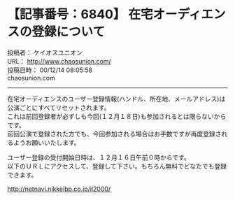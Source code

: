 # 【記事番号：6840】 在宅オーディエンスの登録について

投稿者： ケイオスユニオン  
URL： http://www.chaosunion.com/  
投稿日時： 00/12/14 08:05:58  
chaosunion.com

---

在宅オーディエンスのユーザー登録情報(ハンドル、所在地、メールアドレス)は  
公演ごとにすべてリセットされます。  
これは前回登録者が必ずしも今回(１２月１８日)も参加されるとは限らないからです。  
前回公演で登録された方でも、今回参加される場合はお手数ですが再度登録されるようお願いいたします。  
  
ユーザー登録の受付開始日時は、１２月１６日午前０時からです。  
以下のＵＲＬにアクセスして、登録して下さい。もちろん無料でどなたでも登録できます。  
  
http://netnavi.nikkeibp.co.jp/il2000/  
  
  
